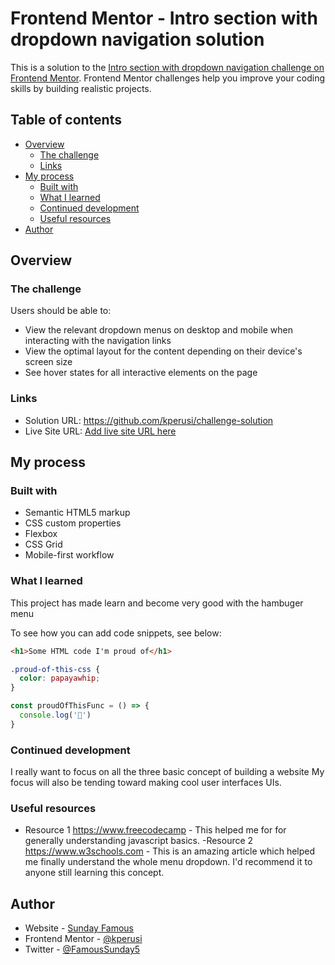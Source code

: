 # Frontend Mentor - Intro section with dropdown navigation solution

This is a solution to the [Intro section with dropdown navigation challenge on Frontend Mentor](https://www.frontendmentor.io/challenges/intro-section-with-dropdown-navigation-ryaPetHE5). Frontend Mentor challenges help you improve your coding skills by building realistic projects. 

## Table of contents

- [Overview](#overview)
  - [The challenge](#the-challenge)
  - [Links](#links)
- [My process](#my-process)
  - [Built with](#built-with)
  - [What I learned](#what-i-learned)
  - [Continued development](#continued-development)
  - [Useful resources](#useful-resources)
- [Author](#author)


## Overview

### The challenge

Users should be able to:

- View the relevant dropdown menus on desktop and mobile when interacting with the navigation links
- View the optimal layout for the content depending on their device's screen size
- See hover states for all interactive elements on the page

### Links

- Solution URL: https://github.com/kperusi/challenge-solution
- Live Site URL: [Add live site URL here](https://your-live-site-url.com)

## My process

### Built with

- Semantic HTML5 markup
- CSS custom properties
- Flexbox
- CSS Grid
- Mobile-first workflow



### What I learned

This project has made learn and become very good with the hambuger menu 

To see how you can add code snippets, see below:

```html
<h1>Some HTML code I'm proud of</h1>
```
```css
.proud-of-this-css {
  color: papayawhip;
}
```
```js
const proudOfThisFunc = () => {
  console.log('🎉')
}
```



### Continued development

I really want to focus on all the three basic concept of building a website
My focus will also be tending toward making cool user interfaces UIs.


### Useful resources

- Resource 1  https://www.freecodecamp - This helped me for for generally understanding javascript basics. 
-Resource 2 https://www.w3schools.com - This is an amazing article which helped me finally understand the whole menu dropdown. I'd recommend it to anyone still learning this concept.


## Author

- Website - [Sunday Famous](https://www.your-site.com)
- Frontend Mentor - [@kperusi](https://www.frontendmentor.io/profile/kperusi)
- Twitter - [@FamousSunday5](https://www.twitter.com/yourusername)


